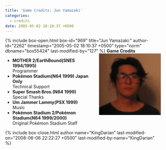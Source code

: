```yaml
---
title: 'Game Credits: Jun Yamazaki'
categories:
  - credits
date: 2005-05-02 18:10:37 +0500
---
```

{% include box-open.html box-id="969" title="Jun Yamazaki:" author-id="2262" timestamp="2005-05-02 18:10:37 +0500" type="norm" dbname="box55424" last-modified-by="127" %}
<img src="junyamazaki.JPG" align="right" />
<b>Game Credits</b>
<UL>
<LI><b>MOTHER 2/EarthBound(SNES 1994/1995)</b><BR />
Programmer</LI>
<LI><b>Pokémon Stadium(N64 1999) Japan Only</b><BR />
Technical Support</LI>
<LI><b>Super Smash Bros.(N64 1999)</b><BR />
Special Thanks</LI>
<LI><b>Um Jammer Lammy(PSX 1999)</b><BR />
Music</LI>
<LI><b>Pokémon Stadium 2/Pokémon Stadium(N64 1999/2000)</b><BR />
Original Pokémon Stadium Staff</LI>
</UL>
{% include box-close.html author-name="KingDarian" last-modified-on="2008-06-06 22:22:27 +0500" last-modified-by-name="KingDarian" %}
